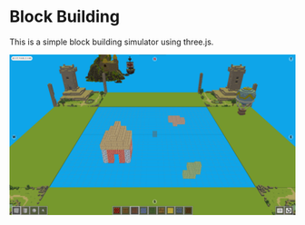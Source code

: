 # Block Building

This is a simple block building simulator using three.js.

![screenshot.png](screenshot.png)